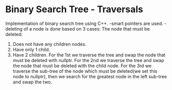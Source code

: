 # Binary Search Tree - Traversals
Implementation of binary search tree using C++. 
-smart pointers are used.
-deleting of a node is done based on 3 cases: The node that must be deleted:
1. Does not have any children nodes.
2. Have only 1 child.
3. Have 2 children.
For the 1st we traverse the tree and swap the node that must be deleted with nullptr. 
For the 2nd we traverse the tree and swap the node that must be deleted with the child node. 
For the 3rd we traverse the sub-tree of the node which must be deleted(we set this node to nullptr), then we search for the greatest node in the left sub-tree and swap the two.
